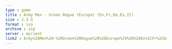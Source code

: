 ```yaml
---
type : game
title : Army Men - Green Rogue (Europe) (En,Fr,De,Es,It)
size : 1.3 G
format : iso
archive : zip
server : myrient
link2 : Army%20Men%20-%20Green%20Rogue%20%28Europe%29%20%28En%2CFr%2CDe%2CEs%2CIt%29
---
```

